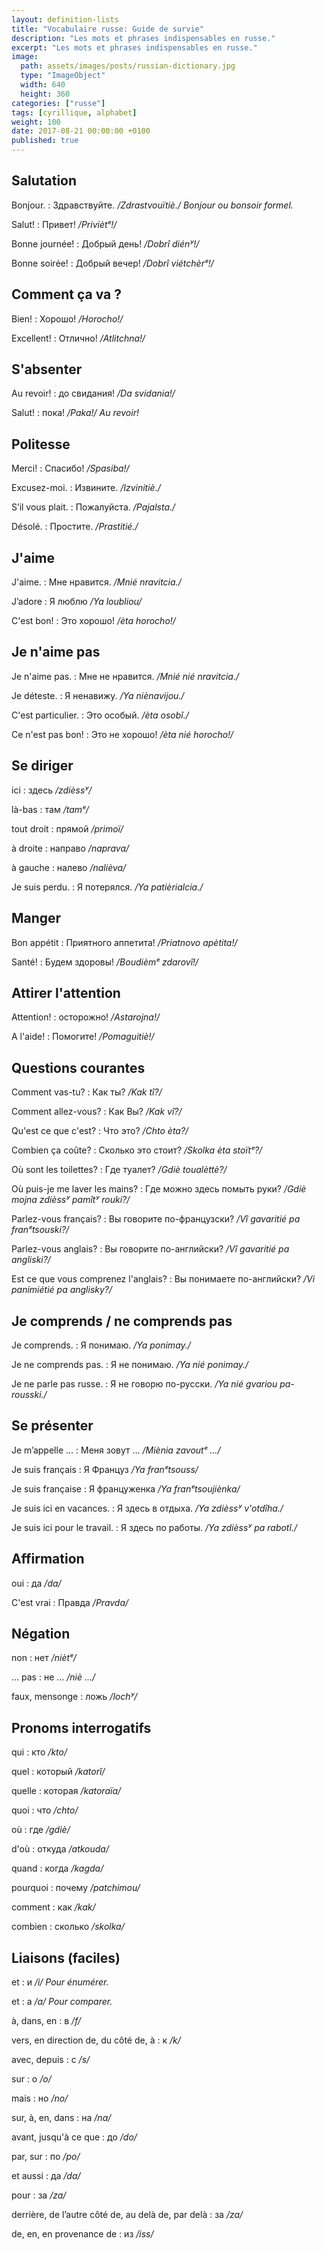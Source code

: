```yaml
---
layout: definition-lists
title: "Vocabulaire russe: Guide de survie"
description: "Les mots et phrases indispensables en russe."
excerpt: "Les mots et phrases indispensables en russe."
image:
  path: assets/images/posts/russian-dictionary.jpg
  type: "ImageObject"
  width: 640
  height: 360
categories: ["russe"]
tags: [cyrillique, alphabet]
weight: 100
date: 2017-08-21 00:00:00 +0100
published: true
---
```


## Salutation

Bonjour.
: Здравствуйте.
*/Zdrastvouïtiè./ Bonjour ou bonsoir formel.*

Salut!
: Привет!
*/Priviètᵉ!/*

Bonne journée!
: Добрый день!
*/Dobrî diénʸ!/*

Bonne soirée!
: Добрый вечер!
*/Dobrî viétchèrᵉ!/*


## Comment ça va ?

Bien!
: Хорошо!
*/Horocho!/*

Excellent!
: Отлично!
*/Atlitchna!/*


## S'absenter

Au revoir!
: до свидания!
*/Da svidania!/*

Salut!
: пока!
*/Paka!/ Au revoir!*


## Politesse

Merci!
: Спасибо!
*/Spasiba!/*

Excusez-moi.
: Извините.
*/Izvinitiè./*

S’il vous plait.
: Пожалуйста.
*/Pajalsta./*

Désolé.
: Простите.
*/Prastitié./*


## J'aime

J'aime.
: Мне нравится.
*/Mnié nravitcia./*

J’adore
: Я люблю
*/Ya loubliou/*

C'est bon!
: Это хорошо!
*/èta horocho!/*


## Je n'aime pas

Je n'aime pas.
: Мне не нравится.
*/Mnié nié nravitcia./*

Je déteste.
: Я ненавижу.
*/Ya niènavijou./*

C'est particulier.
: Это особый.
*/èta osobî./*

Ce n'est pas bon!
: Это не хорошо!
*/èta nié horocho!/*



## Se diriger

ici
: здесь
*/zdièssʸ/*

là-bas
: там
*/tamᵉ/*

tout droit
: прямой
*/primoï/*

à droite
: направо
*/naprava/*

à gauche
: налево
*/nalièva/*

Je suis perdu.
: Я потерялся.
*/Ya patièrialcia./*


## Manger

Bon appétit
: Приятного аппетита!
*/Priatnovo apètita!/*

Santé!
: Будем здоровы!
*/Boudièmᵉ zdarovî!/*


## Attirer l'attention

Attention!
: осторожно!
*/Astarojna!/*

A l'aide!
: Помогите!
*/Pomaguitiè!/*


## Questions courantes

Comment vas-tu?
: Как ты?
*/Kak tî?/*

Comment allez-vous?
: Как Вы?
*/Kak vî?/*

Qu'est ce que c'est?
: Что это?
*/Chto èta?/*

Combien ça coûte?
: Сколько это стоит?
*/Skolka èta stoïtᵉ?/*

Où sont les toilettes?
: Где туалет?
*/Gdiè toualèttè?/*

Où puis-je me laver les mains?
: Где можно здесь помыть руки?
*/Gdiè mojna zdièssʸ pamîtʸ rouki?/*

Parlez-vous français?
: Вы говорите по-французски?
*/Vî gavaritié pa franᵉtsouski?/*

Parlez-vous anglais?
: Вы говорите по-английски?
*/Vî gavaritié pa angliski?/*

Est ce que vous comprenez l'anglais?
: Вы понимаете по-английски?
*/Vi panimiétié pa anglisky?/*


## Je comprends / ne comprends pas

Je comprends.
: Я понимаю.
*/Ya ponimay./*

Je ne comprends pas.
: Я не понимаю.
*/Ya nié ponimay./*

Je ne parle pas russe.
: Я не говорю по-русски.
*/Ya nié gvariou pa-rousski./*


## Se présenter

Je m’appelle …
: Меня зовут …
*/Miènia zavoutᵉ …/*

Je suis français
: Я Француз
*/Ya franᵉtsouss/*

Je suis française
: Я француженка
*/Ya franᵉtsoujiènka/*

Je suis ici en vacances.
: Я здесь в отдыха.
*/Ya zdièssʸ v'otdîha./*

Je suis ici pour le travail.
: Я здесь по работы.
*/Ya zdièssʸ pa rabotî./*


##  Affirmation

oui
: да
*/da/*

C'est vrai
: Правда
*/Pravda/*


## Négation

non
: нет
*/niètᵉ/*

… pas
: не …
*/niè …/*

faux, mensonge
: ложь
*/lochʸ/*


## Pronoms interrogatifs

qui
: кто
*/kto/*

quel
: который
*/katorî/*

quelle
: которая
*/katoraïa/*

quoi
: что
*/chto/*

où
: где
*/gdiè/*

d'où
: откуда
*/atkouda/*

quand
: когда
*/kagda/*

pourquoi
: почему
*/patchimou/*

comment
: как
*/kak/*

combien
: сколько
*/skolka/*


## Liaisons (faciles)

et
: и
*/i/ Pour énumérer.*

et
: а
*/а/ Pour comparer.*

à, dans, en
: в
*/f/*

vers, en direction de, du côté de, à
: к
*/k/*

avec, depuis
: с
*/s/*

sur
: о
*/o/*

mais
: но
*/no/*

sur, à, en, dans
: на
*/na/*

avant, jusqu'à ce que
: до
*/do/*

par, sur
: по
*/po/*

et aussi
: да
*/da/*

pour
: за
*/za/*

derrière, de l’autre côté de, au delà de, par delà
: за
*/za/*

de, en, en provenance de
: из
*/iss/*
